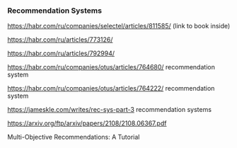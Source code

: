 ### Recommendation Systems

https://habr.com/ru/companies/selectel/articles/811585/ (link to book inside)

https://habr.com/ru/articles/773126/

https://habr.com/ru/articles/792994/

https://habr.com/ru/companies/otus/articles/764680/ recommendation system

https://habr.com/ru/companies/otus/articles/764222/ recommendation system

<https://jameskle.com/writes/rec-sys-part-3> recommendation systems

https://arxiv.org/ftp/arxiv/papers/2108/2108.06367.pdf

Multi-Objective Recommendations: A Tutorial

